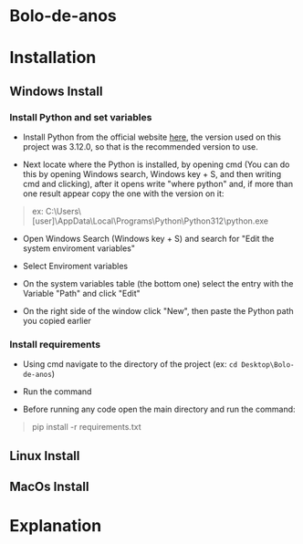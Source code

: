 # Bolo-de-anos

# Installation

## Windows Install
### Install Python and set variables
* Install Python from the official website [here](https://www.python.org/downloads/), the version used on this project was 3.12.0, so that is the recommended version to use.

* Next locate where the Python is installed, by opening cmd (You can do this by opening Windows search, Windows key + S, and then writing cmd and clicking), after it opens write "where python" and, if more than one result appear copy the one with the version on it:
> ex: C:\Users\\[user]\AppData\Local\Programs\Python\Python312\python.exe

* Open Windows Search (Windows key + S) and search for "Edit the system enviroment variables"

* Select Enviroment variables

* On the system variables table (the bottom one) select the entry with the Variable "Path" and click "Edit"

* On the right side of the window click "New", then paste the Python path you copied earlier

### Install requirements
* Using cmd navigate to the directory of the project (ex: `cd Desktop\Bolo-de-anos`)

* Run the command

* Before running any code open the main directory and run the command:
> pip install -r requirements.txt

## Linux Install


## MacOs Install


# Explanation

#
